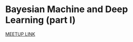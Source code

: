 # Bayesian Machine and Deep Learning (part I)



[MEETUP LINK](https://www.meetup.com/TensorFlow-Tel-Aviv/events/236635918/)
